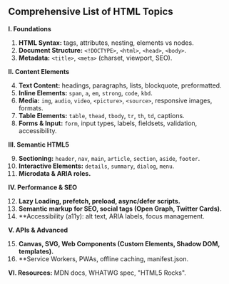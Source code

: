 ## Comprehensive List of HTML Topics

**I. Foundations**

1.  **HTML Syntax:** tags, attributes, nesting, elements vs nodes.
2.  **Document Structure:** `<!DOCTYPE>`, `<html>`, `<head>`, `<body>`.
3.  **Metadata:** `<title>`, `<meta>` (charset, viewport, SEO).

**II. Content Elements**

4.  **Text Content:** headings, paragraphs, lists, blockquote, preformatted.
5.  **Inline Elements:** `span`, `a`, `em`, `strong`, `code`, `kbd`.
6.  **Media:** `img`, `audio`, `video`, `<picture>`, `<source>`, responsive images, formats.
7.  **Table Elements:** `table`, `thead`, `tbody`, `tr`, `th`, `td`, captions.
8.  **Forms & Input:** `form`, input types, labels, fieldsets, validation, accessibility.

**III. Semantic HTML5**

9.  **Sectioning:** `header`, `nav`, `main`, `article`, `section`, `aside`, `footer`.
10. **Interactive Elements:** `details`, `summary`, `dialog`, `menu`.
11. **Microdata & ARIA roles.**

**IV. Performance & SEO**

12. **Lazy Loading, prefetch, preload, async/defer scripts.**
13. **Semantic markup for SEO, social tags (Open Graph, Twitter Cards).**
14. **Accessibility (a11y): alt text, ARIA labels, focus management.

**V. APIs & Advanced**

15. **Canvas, SVG, Web Components (Custom Elements, Shadow DOM, templates).**
16. **Service Workers, PWAs, offline caching, manifest.json.

**VI. Resources:** MDN docs, WHATWG spec, "HTML5 Rocks".
